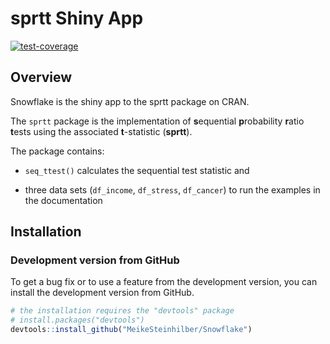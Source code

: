 
# sprtt Shiny App

<!-- badges: start -->

[![test-coverage](https://github.com/MeikeSteinhilber/Snowflake/actions/workflows/test-coverage.yaml/badge.svg)](https://github.com/MeikeSteinhilber/Snowflake/actions/workflows/test-coverage.yaml)

<!-- badges: end -->

## Overview

Snowflake is the shiny app to the sprtt package on CRAN.

The `sprtt` package is the implementation of **s**equential
**p**robability **r**atio **t**ests using the associated **t**-statistic
(**sprtt**).

The package contains:

-   `seq_ttest()` calculates the sequential test statistic and

-   three data sets (`df_income`, `df_stress`, `df_cancer`) to run the
    examples in the documentation

## Installation

### Development version from GitHub

To get a bug fix or to use a feature from the development version, you
can install the development version from GitHub.

``` r
# the installation requires the "devtools" package
# install.packages("devtools")
devtools::install_github("MeikeSteinhilber/Snowflake")
```
